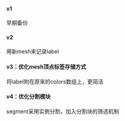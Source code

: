#### v1 
早期备份<br>
#### v2 
用新mesh来记录label  
#### v3：优化mesh顶点标签存储方式
将label附在原来的colors数组上，更简洁  
#### v4：优化分割模块
segment采用实例分割，加入分割块的筛选机制